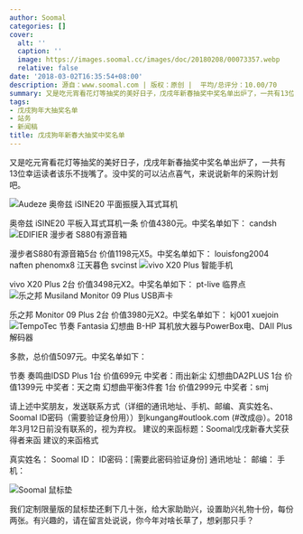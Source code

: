 ```yaml
---
author: Soomal
categories: []
cover:
  alt: ''
  caption: ''
  image: https://images.soomal.cc/images/doc/20180208/00073357.webp
  relative: false
date: '2018-03-02T16:35:54+08:00'
description: 源自：www.soomal.com | 版权：原创 |  平均/总评分：10.00/70
summary: 又是吃元宵看花灯等抽奖的美好日子，戊戌年新春抽奖中奖名单出炉了，一共有13位幸运读者该乐不拢嘴了。没中奖的可以沾点喜气，来说说新年的采购计划吧。
tags:
- 戊戌狗年大抽奖名单
- 站务
- 新闻稿
title: 戊戌狗年新春大抽奖中奖名单
---
```


又是吃元宵看花灯等抽奖的美好日子，戊戌年新春抽奖中奖名单出炉了，一共有13位幸运读者该乐不拢嘴了。没中奖的可以沾点喜气，来说说新年的采购计划吧。

![Audeze 奥帝兹 iSINE20 平面振膜入耳式耳机](https://images.soomal.cc/images/doc/20170621/00068537.webp)




奥帝兹 iSINE20 平板入耳式耳机一条 价值4380元。中奖名单如下：
 candsh
![EDIFIER 漫步者 S880有源音箱](https://images.soomal.cc/images/doc/20170409/00067338.webp)




漫步者S880有源音箱5台 价值1198元X5。中奖名单如下：
louisfong2004 naften phenomx8 江天暮色 svcinst
![vivo X20 Plus 智能手机](https://images.soomal.cc/images/doc/20171201/00071964.webp)




vivo X20 Plus 2台 价值3498元X2。中奖名单如下：
pt-live 临界点 
![乐之邦 Musiland Monitor 09 Plus USB声卡](https://images.soomal.cc/images/doc/20171101/00071204.webp)




乐之邦 Monitor 09 Plus 2台 价值3980元X2。中奖名单如下：
kj001 xuejoin 
![TempoTec 节奏 Fantasia 幻想曲 B-HP 耳机放大器与PowerBox电、DAII Plus解码器](https://images.soomal.cc/images/doc/20171023/00071032.webp)




多款，总价值5097元。中奖名单如下：

节奏 奏鸣曲IDSD Plus 1台 价值699元  中奖者：雨出新尘
幻想曲DA2PLUS 1台 价值1399元 中奖者：天之南
幻想曲平衡3件套 1台 价值2999元 中奖者：smj
 
请上述中奖朋友，发送联系方式（详细的通讯地址、手机、邮编、真实姓名、Soomal ID密码（需要验证身份用））到kungang#outlook.com (#改成@）。2018年3月12日前没有联系的，视为弃权。
建议的来函标题：Soomal戊戌新春大奖获得者来函
建议的来函格式

真实姓名：
Soomal ID： 
ID密码：[需要此密码验证身份]
通讯地址：
邮编：
手机：

![Soomal 鼠标垫](https://images.soomal.cc/images/doc/20150329/00050125.webp)




我们定制限量版的鼠标垫还剩下几十张，给大家助助兴，设置助兴礼物十份，每份两张。有兴趣的，请在留言处说说，你今年对啥长草了，想剁那只手？